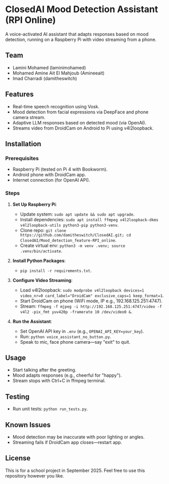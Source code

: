 # ClosedAI Mood Detection Assistant (RPI Online)

A voice-activated AI assistant that adapts responses based on mood detection, running on a Raspberry Pi with video streaming from a phone.

## Team
- Lamini Mohamed (laminimohamed)
- Mohamed Amine Ait El Mahjoub (Amineeait)
- Imad Charradi (damitheswitch)

## Features
- Real-time speech recognition using Vosk.
- Mood detection from facial expressions via DeepFace and phone camera stream.
- Adaptive LLM responses based on detected mood (via OpenAI).
- Streams video from DroidCam on Android to Pi using v4l2loopback.

## Installation

### Prerequisites
- Raspberry Pi (tested on Pi 4 with Bookworm).
- Android phone with DroidCam app.
- Internet connection (for OpenAI API).

### Steps
1. **Set Up Raspberry Pi**:
   - Update system: `sudo apt update && sudo apt upgrade`.
   - Install dependencies: `sudo apt install ffmpeg v4l2loopback-dkms v4l2loopback-utils python3-pip python3-venv`.
   - Clone repo: `git clone https://github.com/damitheswitch/ClosedAI.git; cd ClosedAI/Mood_detection_feature-RPI_online`.
   - Create virtual env: `python3 -m venv .venv; source .venv/bin/activate`.

2. **Install Python Packages**:
   - `pip install -r requirements.txt`.

3. **Configure Video Streaming**:
   - Load v4l2loopback: `sudo modprobe v4l2loopback devices=1 video_nr=0 card_label="DroidCam" exclusive_caps=1 keep_format=1`.
   - Start DroidCam on phone (WiFi mode, IP e.g., 192.168.125.251:4747).
   - Stream: `ffmpeg -f mjpeg -i http://192.168.125.251:4747/video -f v4l2 -pix_fmt yuv420p -framerate 10 /dev/video0 &`.

4. **Run the Assistant**:
   - Set OpenAI API key in `.env` (e.g., `OPENAI_API_KEY=your_key`).
   - Run: `python voice_assistant_no_button.py`.
   - Speak to mic, face phone camera—say "exit" to quit.

## Usage
- Start talking after the greeting.
- Mood adapts responses (e.g., cheerful for "happy").
- Stream stops with Ctrl+C in ffmpeg terminal.

## Testing
- Run unit tests: `python run_tests.py`.

## Known Issues
- Mood detection may be inaccurate with poor lighting or angles.
- Streaming fails if DroidCam app closes—restart app.

## License
This is for a school project in September 2025. Feel free to use this repository however you like.
